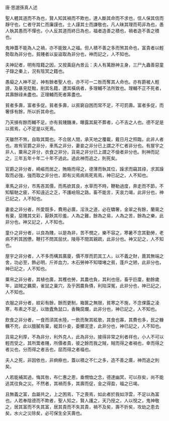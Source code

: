 唐·思邈孫真人述

聖人體其道而不為也，賢人知其禍而不欺也，達人斷其命而不求也，信人保其信而靜守也，仁者守其仁而廉謹也，士人謹其士而謙敬也，凡人昧其理而苟非為也，愚人執其愚而不憚也，小人反其道而終日為也，福者造善之積也，禍者造不善之積也。

鬼神蓋不能為人之禍，亦不能致人之福。但人積不善之多而煞其命也，富貴者以輕勢取為非分也，貧賤者以妄盜取為非分也，神而記之，人不知也。

夫神記者，明有陰籍之因，又按黃庭內景云：夫人有萬餘神主身，三尸九蟲善惡童子錄之秦上，況有陰冥之籍也。

愚癡之人神不足，神有餘者聖人也，亦不可一二咎而奪其人命也。亦有爵被人輕謗，及暴見貶黜，削其名籍，遭其橫病者，多理輔不法所致也。理輔不正不死者，其壽餘祿未盡也。正理輔而死者筭盡也。

貧者多壽，富者多促。貧者多壽，以貧窮自困而常不足，不可罰壽。富者多促，而奢侈有餘，所以折其命也。

乃天損有餘而輔不足。亦有貧賤饑凍，曝露其屍不葬者，心不吉之人也。德不足是以貧焉，心不足是以死焉。

天雖然不煞，自取其斃也。不合居人間，承天地之覆載，戴日月之照臨，此非人者也。故有官爵之非分，車馬之非分，妻妾之非分已上謂之不仁者非分也。有屋宇之非人，粟帛之非分，衣食之非分，貨易之非分已上謂之不儉者非分也。則神而記之，三年五年十年二十年不過此。過此神而追之，則死矣。

官爵之非分者，崎嶇而居之，賄賂而得之，德薄而執其位，躁求而竊其祿，求其躁取而必強，強而取之非分也，即有災焉病焉死焉焉，神已記之，人不知也。

車馬之非分，市馬吝其價，而馬欲其良，水草而不時，鞭勒過度，奔走而不節，不知驅馳之疲，不知遠近之乏，不護嶮阻之路。畜不能言，天哀力竭，此非分也，神已記之，人不知也。

妻妾之非分者，所愛既多，費用必廣，淫泆之道，必在驕奢，金翠之有餘，蘭膏之有棄，惡賤其文彩，厭飫其珍羞，人為之難，餘為之易，人為之苦，餘為之樂，此非分也，神又記之，人不知也。

童仆之非分者，以良為賤，以是為非，苦不憫之，樂不容之，寒暑不念其勤勞，老病不矜其困憊，鞭打不問其屈伏，陵辱不間其親疏，此非分也。神又記之，人不知也。

屋宇之非分者，人不多而構其廣廈，價不厚而罰其工人，以不義之財，葺其無端之舍，功必至，飾必明，斤斧血力，木石勞神不知環堵之貧，蓬戶之陋，此非分也，神已記之，人不知也。

粟帛之非分者，其植也廣，其穫也勞，其農也負，其利也倍，畜乎巨廩，動餘歲年，盜賊之羈縻，雀鼠之巢穴，及乎困農負債，利陷深冤，此非分也，神已記之，人不知也。

衣服之非分者，紋彩有餘，餘而更制，箱篋之無限，貧寒之不施，不念倮露之淩寒，布素之不足，以致蠹魚鼠口，香黤腐爛，此非分也，神已記之，人不知也。

飲食之非分者，一食而須其水陸，一飲而聚其絃歌，其食也寡，其費也多，民之糠糲不充，此以膻膩有棄，縱其仆妾，委擲泥塗，此非分也，神已記之，人不知也。

貨易之利厚，不為非分，利外克人，此為非分。接得非常之利者祥也，小人不可以輕而受之，其所鬻者賤，所價者貴，彼之餘而我之賊，賊而得之者禍也，幸而得之者災也，分而得之者吉也，屈而得之者福也。

夫人之死，非因依也，非痾瘵也，蓋以積之不仁之多，造不善之廣，神而追之則矣。

人若能補其過，悔其咎，布仁惠之恩，垂憫恤之念，德達幽冥，可以存矣，尚不能逃其往負之災。不然者，其禍而多，其壽而促，金之得盈，福之已竭。

且無義之富，血屬共之，上之困焉，下之喪焉，如此者於我如浮雲，不足以為富也。人若奉陰德而不欺者，聖人知之，賢人護之，天乃授之，人以悅之，鬼神敬之，居其富而不失其富，居其貴而不失其貴，禍不及矣，壽不折矣，攻劫之患去矣，水火之災除矣，必可保生全天壽也。